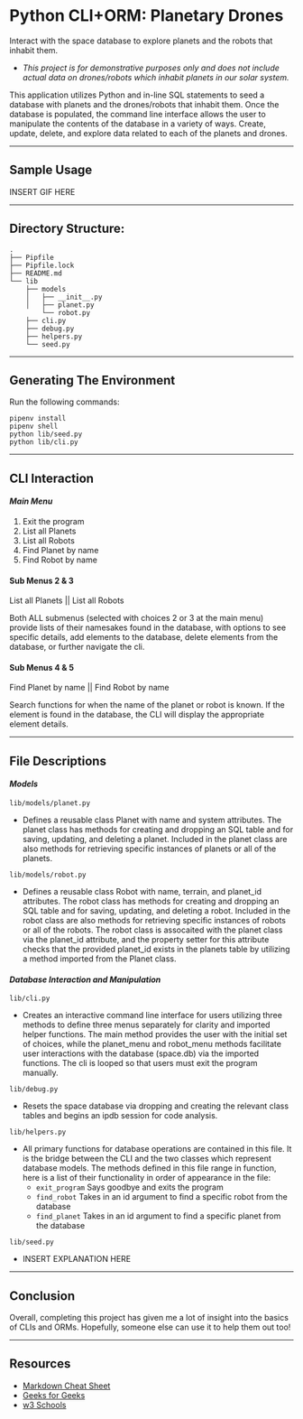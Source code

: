 # Python CLI+ORM: Planetary Drones

Interact with the space database to explore planets and the robots that inhabit them.
- *This project is for demonstrative purposes only and does not include actual data on drones/robots which inhabit planets in our solar system.*

This application utilizes Python and in-line SQL statements to seed a database with planets and the drones/robots that inhabit them. Once the database is populated, the command line interface allows the user to manipulate the contents of the database in a variety of ways. Create, update, delete, and explore data related to each of the planets and drones.

---

## Sample Usage

INSERT GIF HERE

---

## Directory Structure:

```console
.
├── Pipfile
├── Pipfile.lock
├── README.md
└── lib
    ├── models
    │   ├── __init__.py
    │   ├── planet.py
        └── robot.py
    ├── cli.py
    ├── debug.py
    ├── helpers.py
    └── seed.py
```

---


## Generating The Environment

Run the following commands:

```console
pipenv install
pipenv shell
python lib/seed.py
python lib/cli.py
```

---

## CLI Interaction

#### *Main Menu*

1. Exit the program
2. List all Planets
3. List all Robots
4. Find Planet by name
5. Find Robot by name

#### Sub Menus 2 & 3

List all Planets || List all Robots

Both ALL submenus (selected with choices 2 or 3 at the main menu) provide lists of their namesakes found in the database, with options to see specific details, add elements to the database, delete elements from the database, or further navigate the cli.

#### Sub Menus 4 & 5

Find Planet by name || Find Robot by name

Search functions for when the name of the planet or robot is known. If the element is found in the database, the CLI will display the appropriate element details.

---

## File Descriptions

#### *Models*

`lib/models/planet.py`

- Defines a reusable class Planet with name and system attributes. The planet class has methods for creating and dropping an SQL table and for saving, updating, and deleting a planet. Included in the planet class are also methods for retrieving specific instances of planets or all of the planets.

`lib/models/robot.py`

- Defines a reusable class Robot with name, terrain, and planet_id attributes. The robot class has methods for creating and dropping an SQL table and for saving, updating, and deleting a robot. Included in the robot class are also methods for retrieving specific instances of robots or all of the robots. The robot class is assocaited with the planet class via the planet_id attribute, and the property setter for this attribute checks that the provided planet_id exists in the planets table by utilizing a method imported from the Planet class.

#### *Database Interaction and Manipulation*

`lib/cli.py`

- Creates an interactive command line interface for users utilizing three methods to define three menus separately for clarity and imported helper functions. The main method provides the user with the initial set of choices, while the planet_menu and robot_menu methods facilitate user interactions with the database (space.db) via the imported functions. The cli is looped so that users must exit the program manually.

`lib/debug.py`

- Resets the space database via dropping and creating the relevant class tables and begins an ipdb session for code analysis.

`lib/helpers.py`

- All primary functions for database operations are contained in this file. It is the bridge between the CLI and the two classes which represent database models. The methods defined in this file range in function, here is a list of their functionality in order of appearance in the file:
    - `exit_program`
        Says goodbye and exits the program
    - `find_robot`
        Takes in an id argument to find a specific robot from the database
    - `find_planet`
        Takes in an id argument to find a specific planet from the database

`lib/seed.py`

- INSERT EXPLANATION HERE

---

## Conclusion

Overall, completing this project has given me a lot of insight into the basics of CLIs and ORMs. Hopefully, someone else can use it to help them out too!

---

## Resources

- [Markdown Cheat Sheet](https://www.markdownguide.org/cheat-sheet/)
- [Geeks for Geeks](https://www.geeksforgeeks.org/)
- [w3 Schools](https://www.w3schools.com/python/default.asp)